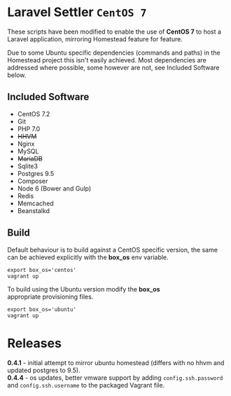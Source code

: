 # Laravel Settler `CentOS 7`

These scripts have been modified to enable the use of __CentOS 7__ to host a Laravel application, mirroring Homestead feature for feature.

Due to some Ubuntu specific dependencies (commands and paths) in the Homestead project this isn't easily achieved.
Most dependencies are addressed where possible, some however are not, see Included Software below.

## Included Software

* CentOS 7.2
* Git
* PHP 7.0
* ~~HHVM~~
* Nginx
* MySQL
* ~~MariaDB~~
* Sqlite3
* Postgres 9.5
* Composer
* Node 6 (Bower and Gulp)
* Redis
* Memcached
* Beanstalkd

## Build

Default behaviour is to build against a CentOS specific version, the same can be achieved explicitly with the __box_os__ env variable.

    export box_os='centos'
    vagrant up

To build using the Ubuntu version modify the __box_os__  
appropriate provisioning files.

    export box_os='ubuntu'
    vagrant up


# Releases

__0.4.1__ - initial attempt to mirror ubuntu homestead (differs with no hhvm and updated postgres to 9.5).  
__0.4.4__ - os updates, better vmware support by adding `config.ssh.password` and `config.ssh.username` to the packaged Vagrant file. 